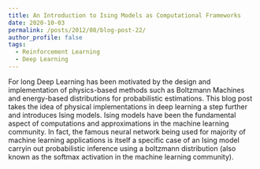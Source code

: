 ```yaml
---
title: An Introduction to Ising Models as Computational Frameworks
date: 2020-10-03
permalink: /posts/2012/08/blog-post-22/
author_profile: false
tags:
  - Reinforcement Learning
  - Deep Learning
---
```



For long Deep Learning has been motivated by the design and implementation of physics-based methods such as Boltzmann Machines and energy-based distributions for probabilistic estimations. This blog post takes the idea of physical implementations in deep learning a step further and introduces Ising models. Ising models have been the fundamental aspect of computations and approximations in the machine learning community. In fact, the famous neural network being used for majority of machine learning applications is itself a specific case of an Ising model carryin out probabilistic inference using a boltzmann distribution (also known as the softmax activation in the machine learning community).

<h3></h3>


